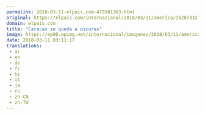 ```yaml
---
permalink: 2018-03-11-elpais.com-479581363.html
original: https://elpais.com/internacional/2018/03/11/america/1520733270_781474.html#?ref=rss&format=simple&link=link
domain: elpais.com
title: "Caracas se queda a oscuras"
image: https://ep00.epimg.net/internacional/imagenes/2018/03/11/america/1520733270_781474_1520737296_rrss_normal.jpg
date: 2018-03-11 03:11:17
translations: 
 - ar
 - en
 - de
 - fr
 - hi
 - it
 - ja
 - ru
 - zh-CN
 - zh-TW
---
```



